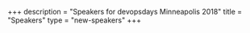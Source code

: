 +++
description = "Speakers for devopsdays Minneapolis 2018"
title = "Speakers"
type = "new-speakers"
+++